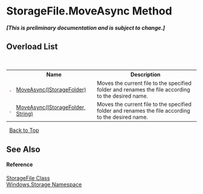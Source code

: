 # StorageFile.MoveAsync Method 
 _**\[This is preliminary documentation and is subject to change.\]**_


## Overload List
&nbsp;<table><tr><th></th><th>Name</th><th>Description</th></tr><tr><td>![Public method](media/pubmethod.gif "Public method")</td><td><a href="M_Windows_Storage_StorageFile_MoveAsync">MoveAsync(IStorageFolder)</a></td><td>
Moves the current file to the specified folder and renames the file according to the desired name.</td></tr><tr><td>![Public method](media/pubmethod.gif "Public method")</td><td><a href="M_Windows_Storage_StorageFile_MoveAsync_1">MoveAsync(IStorageFolder, String)</a></td><td>
Moves the current file to the specified folder and renames the file according to the desired name.</td></tr></table>&nbsp;
<a href="#storagefile.moveasync-method">Back to Top</a>

## See Also


#### Reference
<a href="T_Windows_Storage_StorageFile">StorageFile Class</a><br /><a href="N_Windows_Storage">Windows.Storage Namespace</a><br />
